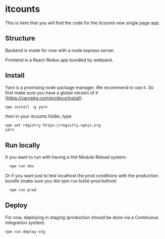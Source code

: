 # itcounts

This is here that you will find the code for the itcounts new single page app.

## Structure

Backend is made for now with a node express server.

Frontend is a React-Redux app bundled by webpack.

## Install
Yarn is a promising node package manager. We recommend to use it.
So first make sure you have a global version of it (https://yarnpkg.com/en/docs/install).
```
npm install -g yarn
```
then in your itcounts folder, type
```bash
npm set registry https://registry.npmjs.org
yarn
```

## Run locally
It you want to run with having a Hot Module Reload system:
```bash
  npm run dev
```

Or if you want just to test localhost the prod conditions with the production bundle (make sure you did npm run build-prod before)
```bash
  npm run prod
```

## Deploy
For now, deploying in staging (production should be done via a Continuous integration system)
```bash
npm run deploy-stg
```
